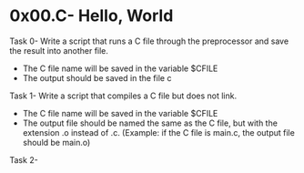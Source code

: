 # 0x00.C- Hello, World

Task 0- Write a script that runs a C file through the preprocessor and save the result into another file.

- The C file name will be saved in the variable $CFILE
- The output should be saved in the file c

Task 1- Write a script that compiles a C file but does not link.

- The C file name will be saved in the variable $CFILE
- The output file should be named the same as the C file, but with the extension .o instead of .c. (Example: if the C file is main.c, the output file should be main.o)

Task 2- 
